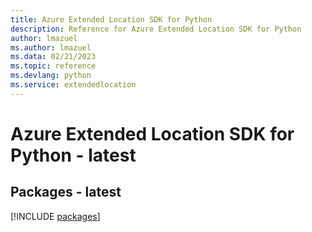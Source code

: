 ```yaml
---
title: Azure Extended Location SDK for Python
description: Reference for Azure Extended Location SDK for Python
author: lmazuel
ms.author: lmazuel
ms.data: 02/21/2023
ms.topic: reference
ms.devlang: python
ms.service: extendedlocation
---
```

# Azure Extended Location SDK for Python - latest
## Packages - latest
[!INCLUDE [packages](extended-location-index.md)]